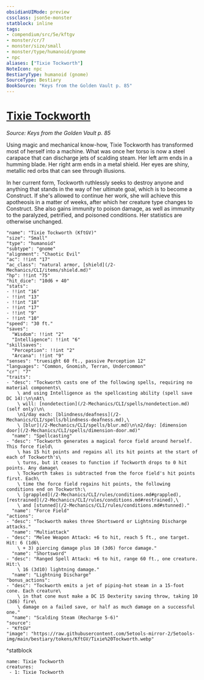```yaml
---
obsidianUIMode: preview
cssclass: json5e-monster
statblock: inline
tags:
- compendium/src/5e/kftgv
- monster/cr/7
- monster/size/small
- monster/type/humanoid/gnome
- npc
aliases: ["Tixie Tockworth"]
NoteIcon: npc
BestiaryType: humanoid (gnome)
SourceType: Bestiary
BookSource: "Keys from the Golden Vault p. 85"
---
```

# [Tixie Tockworth](2-Mechanics/CLI/bestiary/npc/tixie-tockworth-kftgv.md)
*Source: Keys from the Golden Vault p. 85*  

Using magic and mechanical know-how, Tixie Tockworth has transformed most of herself into a machine. What was once her torso is now a steel carapace that can discharge jets of scalding steam. Her left arm ends in a humming blade. Her right arm ends in a metal shield. Her eyes are shiny, metallic red orbs that can see through illusions.

In her current form, Tockworth ruthlessly seeks to destroy anyone and anything that stands in the way of her ultimate goal, which is to become a Construct. If she's allowed to continue her work, she will achieve this apotheosis in a matter of weeks, after which her creature type changes to Construct. She also gains immunity to poison damage, as well as immunity to the paralyzed, petrified, and poisoned conditions. Her statistics are otherwise unchanged.

```statblock
"name": "Tixie Tockworth (KftGV)"
"size": "Small"
"type": "humanoid"
"subtype": "gnome"
"alignment": "Chaotic Evil"
"ac": !!int "17"
"ac_class": "natural armor, [shield](/2-Mechanics/CLI/items/shield.md)"
"hp": !!int "75"
"hit_dice": "10d6 + 40"
"stats":
- !!int "16"
- !!int "13"
- !!int "18"
- !!int "17"
- !!int "9"
- !!int "10"
"speed": "30 ft."
"saves":
  "Wisdom": !!int "2"
  "Intelligence": !!int "6"
"skillsaves":
  "Perception": !!int "2"
  "Arcana": !!int "9"
"senses": "truesight 60 ft., passive Perception 12"
"languages": "Common, Gnomish, Terran, Undercommon"
"cr": "7"
"traits":
- "desc": "Tockworth casts one of the following spells, requiring no material components\
    \ and using Intelligence as the spellcasting ability (spell save DC 14):\n\nAt\
    \ will: [nondetection](/2-Mechanics/CLI/spells/nondetection.md) (self only)\n\
    \n1/day each: [blindness/deafness](/2-Mechanics/CLI/spells/blindness-deafness.md),\
    \ [blur](/2-Mechanics/CLI/spells/blur.md)\n\n2/day: [dimension door](/2-Mechanics/CLI/spells/dimension-door.md)"
  "name": "Spellcasting"
- "desc": "Tockworth generates a magical force field around herself. This force field\
    \ has 15 hit points and regains all its hit points at the start of each of Tockworth's\
    \ turns, but it ceases to function if Tockworth drops to 0 hit points. Any damage\
    \ Tockworth takes is subtracted from the force field's hit points first. Each\
    \ time the force field regains hit points, the following conditions end on Tockworth:\
    \ [grappled](/2-Mechanics/CLI/rules/conditions.md#grappled), [restrained](/2-Mechanics/CLI/rules/conditions.md#restrained),\
    \ and [stunned](/2-Mechanics/CLI/rules/conditions.md#stunned)."
  "name": "Force Field"
"actions":
- "desc": "Tockworth makes three Shortsword or Lightning Discharge attacks."
  "name": "Multiattack"
- "desc": "Melee Weapon Attack: +6 to hit, reach 5 ft., one target. Hit: 6 (1d6\
    \ + 3) piercing damage plus 10 (3d6) force damage."
  "name": "Shortsword"
- "desc": "Ranged Spell Attack: +6 to hit, range 60 ft., one creature. Hit:\
    \ 16 (3d10) lightning damage."
  "name": "Lightning Discharge"
"bonus_actions":
- "desc": "Tockworth emits a jet of piping-hot steam in a 15-foot cone. Each creature\
    \ in that cone must make a DC 15 Dexterity saving throw, taking 10 (3d6) fire\
    \ damage on a failed save, or half as much damage on a successful one."
  "name": "Scalding Steam (Recharge 5-6)"
"source":
- "KftGV"
"image": "https://raw.githubusercontent.com/5etools-mirror-2/5etools-img/main/bestiary/tokens/KftGV/Tixie%20Tockworth.webp"
```
^statblock

```encounter-table
name: Tixie Tockworth
creatures:
 - 1: Tixie Tockworth
```